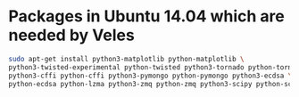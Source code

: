 Packages in Ubuntu 14.04 which are needed by Veles
==================================================

```sh
sudo apt-get install python3-matplotlib python-matplotlib \
python3-twisted-experimental python-twisted python3-tornado python-tornado \
python3-cffi python-cffi python3-pymongo python-pymongo python3-ecdsa \
python-ecdsa python-lzma python3-zmq python-zmq python3-scipy python-scipy
```

